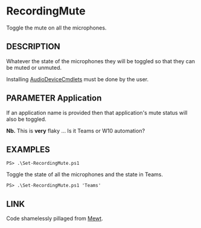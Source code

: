 # RecordingMute

Toggle the mute on all the microphones.

## DESCRIPTION

Whatever the state of the microphones they will be toggled so that they can be muted or unmuted.

Installing [AudioDeviceCmdlets](https://github.com/frgnca/AudioDeviceCmdlets) must be done by the user.

## PARAMETER Application

If an application name is provided then that application's mute status will also be toggled.

__Nb.__ This is **very** flaky ... Is it Teams or W10 automation?

## EXAMPLES

    PS> .\Set-RecordingMute.ps1

Toggle the state of all the microphones and the state in Teams.

    PS> .\Set-RecordingMute.ps1 'Teams'

## LINK

Code shamelessly pillaged from [Mewt](https://github.com/dakota-mewt/mewt). 